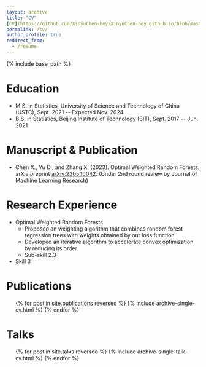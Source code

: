 ```yaml
---
layout: archive
title: "CV"
[CV](https://github.com/XinyuChen-hey/XinyuChen-hey.github.io/blob/master/assets/CV-XinyuChen.pdf)
permalink: /cv/
author_profile: true
redirect_from:
  - /resume
---
```


{% include base_path %}


Education
======
* M.S. in Statistics, University of Science and Technology of China (USTC), Sept. 2021 -- Expected Nov. 2024
* B.S. in Statistics, Beijing Institute of Technology (BIT), Sept. 2017 -- Jun. 2021

Manuscript & Publication
======
* Chen X., Yu D., and Zhang X. (2023). Optimal Weighted Random Forests. arXiv preprint [arXiv:2305.10042](http://arxiv.org/abs/2305.10042).
 (Under 2nd round review by Journal of Machine Learning Research)


  
Research Experience
======
* Optimal Weighted Random Forests
  * Proposed an weighting algorithm that combines random forest regression trees with weights obtained by our loss function.
  * Developed an iterative algorithm to accelerate convex optimization by reducing its order.
  * Sub-skill 2.3
* Skill 3

Publications
======
  <ul>{% for post in site.publications reversed %}
    {% include archive-single-cv.html %}
  {% endfor %}</ul>
  
Talks
======
  <ul>{% for post in site.talks reversed %}
    {% include archive-single-talk-cv.html  %}
  {% endfor %}</ul>
  

  

